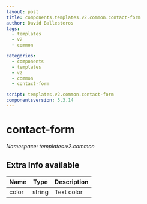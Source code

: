 ```yaml
---
layout: post
title: components.templates.v2.common.contact-form
author: David Ballesteros
tags:
  - templates
  - v2
  - common

categories:
  - components
  - templates
  - v2
  - common
  - contact-form

script: templates.v2.common.contact-form
componentsversion: 5.3.14
---
```

# contact-form

*Namespace: templates.v2.common*

## Extra Info available

| Name | Type | Description |
| --- | --- | --- |
| color | string | Text color |